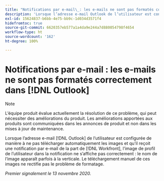```yaml
---
title: "Notifications par e-mail\_: les e-mails ne sont pas formatés correctement dans Outlook"
description: 'Lorsque l’adresse e-mail Outlook de l’utilisateur est configurée de manière à ne pas télécharger automatiquement les images et qu’il reçoit une notification par e-mail de la part de  [!DNL Workfront], l’image de profil de l’utilisateur dans la notification ne s’affiche pas correctement : le nom de l’image apparaît parfois à la verticale. Le téléchargement manuel de ces images ne rectifie pas le problème de formatage.'
exl-id: 15624837-b6bb-4e75-bb9c-1d034d3571f4
hidefromtoc: true
source-git-commit: 6620357eb577a1a4da9e244a7d880054798f4654
workflow-type: ht
source-wordcount: '162'
ht-degree: 100%

---
```


# Notifications par e-mail : les e-mails ne sont pas formatés correctement dans [!DNL Outlook]

<!--Issue created by request-->

>[!NOTE]
>
>L’équipe produit évalue actuellement la résolution de ce problème, qui peut nécessiter des améliorations du produit. Les améliorations apportées aux produits sont communiquées dans les annonces de produit et non dans les mises à jour de maintenance.

Lorsque l’adresse e-mail [!DNL Outlook] de l’utilisateur est configurée de manière à ne pas télécharger automatiquement les images et qu’il reçoit une notification par e-mail de la part de [!DNL Workfront], l’image de profil de l’utilisateur dans la notification ne s’affiche pas correctement : le nom de l’image apparaît parfois à la verticale. Le téléchargement manuel de ces images ne rectifie pas le problème de formatage.


_Premier signalement le 13 novembre 2020._
